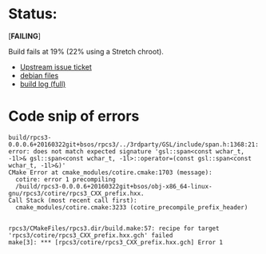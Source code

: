 # Status:

[**FAILING**]

Build fails at 19% (22% using a Stretch chroot).

* [Upstream issue ticket](https://github.com/RPCS3/rpcs3/issues/1610#issuecomment-199855363)
* [debian files](https://github.com/ProfessorKaos64/LibreGeek-Packaging/tree/brewmaster/rpcs3/debian)
* [build log (full)](https://gist.github.com/ProfessorKaos64/4388f3d844d4cecacf70)

# Code snip of errors

```
build/rpcs3-0.0.0.6+20160322git+bsos/rpcs3/../3rdparty/GSL/include/span.h:1368:21: error: does not match expected signature 'gsl::span<const wchar_t, -1l>& gsl::span<const wchar_t, -1l>::operator=(const gsl::span<const wchar_t, -1l>&)'
CMake Error at cmake_modules/cotire.cmake:1703 (message):
  cotire: error 1 precompiling
  /build/rpcs3-0.0.0.6+20160322git+bsos/obj-x86_64-linux-gnu/rpcs3/cotire/rpcs3_CXX_prefix.hxx.
Call Stack (most recent call first):
  cmake_modules/cotire.cmake:3233 (cotire_precompile_prefix_header)


rpcs3/CMakeFiles/rpcs3.dir/build.make:57: recipe for target 'rpcs3/cotire/rpcs3_CXX_prefix.hxx.gch' failed
make[3]: *** [rpcs3/cotire/rpcs3_CXX_prefix.hxx.gch] Error 1
```
